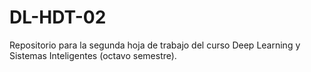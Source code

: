 # DL-HDT-02
Repositorio para la segunda hoja de trabajo del curso Deep Learning y Sistemas Inteligentes (octavo semestre).
